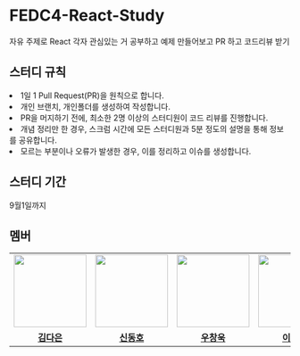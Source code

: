 # FEDC4-React-Study
자유 주제로 React 각자 관심있는 거 공부하고 예제 만들어보고 PR 하고 코드리뷰 받기 

## 스터디 규칙
<li>1일 1 Pull Request(PR)을 원칙으로 합니다.</li>
<li>개인 브랜치, 개인폴더를 생성하여 작성합니다.</li>
<li>PR을 머지하기 전에, 최소한 2명 이상의 스터디원이 코드 리뷰를 진행합니다.</li>
<li>개념 정리만 한 경우, 스크럼 시간에 모든 스터디원과 5분 정도의 설명을 통해 정보를 공유합니다.</li>
<li>모르는 부분이나 오류가 발생한 경우, 이를 정리하고 이슈를 생성합니다. </li>

## 스터디 기간
9월1일까지

## 멤버
<table>
 <tr>
    <td align="center"><a href="https://github.com/GBAJS754"><img src="https://avatars.githubusercontent.com/GBAJS754" width="130px;" alt=""></a></td>
    <td align="center"><a href="https://github.com/khakhid"><img src="https://avatars.githubusercontent.com/khakhid" width="130px;" alt=""></a></td>
    <td align="center"><a href="https://github.com/wukdddang"><img src="https://avatars.githubusercontent.com/wukdddang" width="130px;" alt=""></a></td>
    <td align="center"><a href="https://github.com/colorkite10"><img src="https://avatars.githubusercontent.com/colorkite10" width="130px;" alt=""></a></td>
    <td align="center"><a href="https://github.com/DongjaJ"><img src="https://avatars.githubusercontent.com/DongjaJ" width="130px;" alt=""></a></td>
  </tr>
  <tr>
    <td align="center"><a href="https://github.com/GBAJS754"><b>김다은</b></a></td>
    <td align="center"><a href="https://github.com/khakhid"><b>신동호</b></a></td>
    <td align="center"><a href="https://github.com/wukdddang"><b>우창욱<b></b></a></td>
    <td align="center"><a href="https://github.com/colorkite10"><b>이채연</b></a></td>
    <td align="center"><a href="https://github.com/DongjaJ"><b>정동환</b></a></td>
  </tr>
</table>

